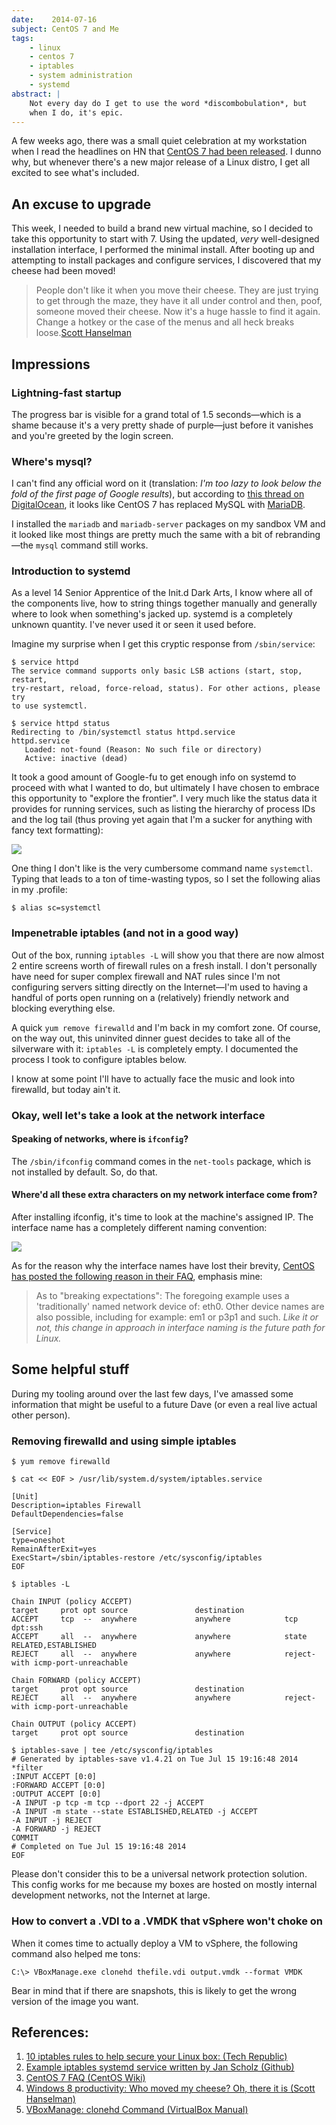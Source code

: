 ```yaml
---
date:    2014-07-16
subject: CentOS 7 and Me
tags:
    - linux
    - centos 7
    - iptables
    - system administration
    - systemd
abstract: |
    Not every day do I get to use the word *discombobulation*, but
    when I do, it's epic.
---
```


A few weeks ago, there was a small quiet celebration at my workstation when I read the headlines on HN that [CentOS 7 had been released](http://wiki.centos.org/Manuals/ReleaseNotes/CentOS7).  I dunno why, but whenever there's a new major release of a Linux distro, I get all excited to see what's included.


## An excuse to upgrade

This week, I needed to build a brand new virtual machine, so I decided to take this opportunity to start with 7.  Using the updated, *very* well-designed installation interface, I performed the minimal install.  After booting up and attempting to install packages and configure services, I discovered that my cheese had been moved!

> People don't like it when you move their cheese. They are just trying to get through the maze, they have it all under control and then, poof, someone moved their cheese. Now it's a huge hassle to find it again. Change a hotkey or the case of the menus and all heck breaks loose.<span class="quoth">[Scott Hanselman](http://www.hanselman.com/blog/Windows8ProductivityWhoMovedMyCheeseOhThereItIs.aspx)</span>


## Impressions


### Lightning-fast startup

The progress bar is visible for a grand total of 1.5 seconds&mdash;which is a shame because it's a very pretty shade of purple&mdash;just before it vanishes and you're greeted by the login screen.


### Where's mysql?

I can't find any official word on it (translation: *I'm too lazy to look below the fold of the first page of Google results*), but according to [this thread on DigitalOcean](https://www.digitalocean.com/community/questions/can-t-install-mysql-on-centos-7), it looks like CentOS 7 has replaced MySQL with [MariaDB](https://mariadb.org).

I installed the `mariadb` and `mariadb-server` packages on my sandbox VM and it looked like most things are pretty much the same with a bit of rebranding&mdash;the `mysql` command still works.


### Introduction to systemd

As a level 14 Senior Apprentice of the Init.d Dark Arts, I know where all of the components live, how to string things together manually and generally where to look when something's jacked up.  systemd is a completely unknown quantity.  I've never used it or seen it used before.

Imagine my surprise when I get this cryptic response from `/sbin/service`:

    $ service httpd
    The service command supports only basic LSB actions (start, stop, restart,
    try-restart, reload, force-reload, status). For other actions, please try
    to use systemctl.

    $ service httpd status
    Redirecting to /bin/systemctl status httpd.service
    httpd.service
       Loaded: not-found (Reason: No such file or directory)
       Active: inactive (dead)

It took a good amount of Google-fu to get enough info on systemd to proceed with what I wanted to do, but ultimately I have chosen to embrace this opportunity to "explore the frontier".  I very much like the status data it provides for running services, such as listing the hierarchy of process IDs and the log tail (thus proving yet again that I'm a sucker for anything with fancy text formatting):

<img src="/public/writing/attachments/systemd_status.png" class="figure center" />

One thing I don't like is the very cumbersome command name `systemctl`.  Typing that leads to a ton of time-wasting typos, so I set the following alias in my .profile:

    $ alias sc=systemctl


### Impenetrable iptables (and not in a good way)

Out of the box, running `iptables -L` will show you that there are now almost 2 entire screens worth of firewall rules on a fresh install.  I don't personally have need for super complex firewall and NAT rules since I'm not configuring servers sitting directly on the Internet&mdash;I'm used to having a handful of ports open running on a (relatively) friendly network and blocking everything else.

A quick `yum remove firewalld` and I'm back in my comfort zone.  Of course, on the way out, this uninvited dinner guest decides to take all of the silverware with it: `iptables -L` is completely empty.  I documented the process I took to configure iptables below.

I know at some point I'll have to actually face the music and look into firewalld, but today ain't it.


### Okay, well let's take a look at the network interface

#### Speaking of networks, where is `ifconfig`?

The `/sbin/ifconfig` command comes in the `net-tools` package, which is not installed by default.  So, do that.


#### Where'd all these extra characters on my network interface come from?

After installing ifconfig, it's time to look at the machine's assigned IP.  The interface name has a completely different naming convention:

<img src="/public/writing/attachments/ifconfig_interface_name.png" class="figure center" />

As for the reason why the interface names have lost their brevity, [CentOS has posted the following reason in their FAQ](http://wiki.centos.org/FAQ/CentOS7#head-62d45421abea0220e3038796e3dd5315906fa493), emphasis mine:

> As to "breaking expectations": The foregoing example uses a 'traditionally' named network device of: eth0.  Other device names are also possible, including for example: em1 or p3p1 and such. *Like it or not, this change in approach in interface naming is the future path for Linux.*



## Some helpful stuff

During my tooling around over the last few days, I've amassed some information that might be useful to a future Dave (or even a real live actual other person).

### Removing firewalld and using simple iptables

    $ yum remove firewalld

    $ cat << EOF > /usr/lib/system.d/system/iptables.service

    [Unit]
    Description=iptables Firewall
    DefaultDependencies=false

    [Service]
    type=oneshot
    RemainAfterExit=yes
    ExecStart=/sbin/iptables-restore /etc/sysconfig/iptables
    EOF

    $ iptables -L

    Chain INPUT (policy ACCEPT)
    target     prot opt source               destination
    ACCEPT     tcp  --  anywhere             anywhere            tcp dpt:ssh
    ACCEPT     all  --  anywhere             anywhere            state RELATED,ESTABLISHED
    REJECT     all  --  anywhere             anywhere            reject-with icmp-port-unreachable

    Chain FORWARD (policy ACCEPT)
    target     prot opt source               destination
    REJECT     all  --  anywhere             anywhere            reject-with icmp-port-unreachable

    Chain OUTPUT (policy ACCEPT)
    target     prot opt source               destination

    $ iptables-save | tee /etc/sysconfig/iptables
    # Generated by iptables-save v1.4.21 on Tue Jul 15 19:16:48 2014
    *filter
    :INPUT ACCEPT [0:0]
    :FORWARD ACCEPT [0:0]
    :OUTPUT ACCEPT [0:0]
    -A INPUT -p tcp -m tcp --dport 22 -j ACCEPT
    -A INPUT -m state --state ESTABLISHED,RELATED -j ACCEPT
    -A INPUT -j REJECT
    -A FORWARD -j REJECT
    COMMIT
    # Completed on Tue Jul 15 19:16:48 2014
    EOF

Please don't consider this to be a universal network protection solution.  This config works for me because my boxes are hosted on mostly internal development networks, not the Internet at large.


### How to convert a .VDI to a .VMDK that vSphere won't choke on

When it comes time to actually deploy a VM to vSphere, the following command also helped me tons:

    C:\> VBoxManage.exe clonehd thefile.vdi output.vmdk --format VMDK

Bear in mind that if there are snapshots, this is likely to get the wrong version of the image you want.


## References:

1. [10 iptables rules to help secure your Linux box: (Tech Republic)](http://www.techrepublic.com/blog/10-things/10-iptables-rules-to-help-secure-your-linux-box/)
2. [Example iptables systemd service written by Jan Scholz (Github)](https://github.com/vonSchlotzkow/systemd-gentoo-units/blob/master/sys-apps/systemd-units/files/services-desktop/iptables.service)
3. [CentOS 7 FAQ (CentOS Wiki)](http://wiki.centos.org/FAQ/CentOS7#head-62d45421abea0220e3038796e3dd5315906fa493)
4. [Windows 8 productivity: Who moved my cheese? Oh, there it is (Scott Hanselman)](http://www.hanselman.com/blog/Windows8ProductivityWhoMovedMyCheeseOhThereItIs.aspx)
5. [VBoxManage: clonehd Command (VirtualBox Manual)](https://www.virtualbox.org/manual/ch08.html#vboxmanage-clonevdi)
